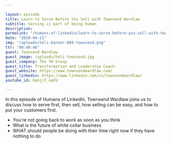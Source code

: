 ```yaml
---

layout: episode
title: Learn to Serve Before You Sell with Townsend Wardlaw
subtitle: Serving is part of being human
description: 
permalink: "/humans-of-linkedin/learn-to-serve-before-you-sell-with-townsend-wardlaw/"
date: "2020-04-21"
img: "/uploads/holi-banner-004-townsend.png"
ttr: "00:40:46"
guest: Townsend Wardlaw
guest_image: /uploads/holi-townsend.jpg
guest_company: The TW Group
guest_title: Transformation and Leadership Coach
guest_website: https://www.townsendwardlaw.com/
guest_linkedin: https://www.linkedin.com/in/townsendwardlaw/
youtube_id: 6qnjrI_npFU

---
```



In this episode of Humans of LinkedIn, Townsend Wardlaw joins us to discuss how to serve first, then sell, how selling can be easy, and how to put your customers first. 

- You're not going back to work as soon as you think
- What is the future of white collar business
- WHAT should people be doing with their time right now if they have nothing to do